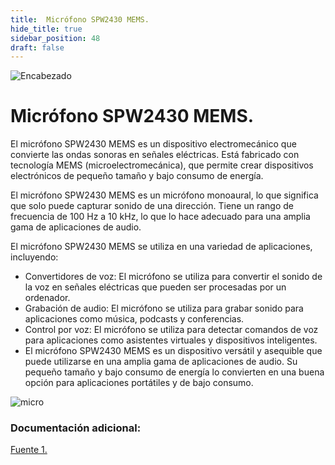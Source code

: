 ```yaml
---
title:  Micrófono SPW2430 MEMS.
hide_title: true
sidebar_position: 48
draft: false
---
```

![Encabezado](https://firebasestorage.googleapis.com/v0/b/modulo-b3e1a.appspot.com/o/General%2Fimagenes%2Flogo%20sena%202.png?alt=media&token=f8400ade-f50e-4175-8ff1-d69a8bc9a180&_gl=1*1b8f15f*_ga*MTE3MTQwMjUxOS4xNjk2MjYzMDI3*_ga_CW55HF8NVT*MTY5NjI3NDM1NS4yLjEuMTY5NjI3NTE4My4zMS4wLjA.)


# **Micrófono SPW2430 MEMS.**

El micrófono SPW2430 MEMS es un dispositivo electromecánico que convierte las ondas sonoras en señales eléctricas. Está fabricado con tecnología MEMS (microelectromecánica), que permite crear dispositivos electrónicos de pequeño tamaño y bajo consumo de energía.

El micrófono SPW2430 MEMS es un micrófono monoaural, lo que significa que solo puede capturar sonido de una dirección. Tiene un rango de frecuencia de 100 Hz a 10 kHz, lo que lo hace adecuado para una amplia gama de aplicaciones de audio.

El micrófono SPW2430 MEMS se utiliza en una variedad de aplicaciones, incluyendo:

- Convertidores de voz: El micrófono se utiliza para convertir el sonido de la voz en señales eléctricas que pueden ser procesadas por un ordenador.
- Grabación de audio: El micrófono se utiliza para grabar sonido para aplicaciones como música, podcasts y conferencias.
- Control por voz: El micrófono se utiliza para detectar comandos de voz para aplicaciones como asistentes virtuales y dispositivos inteligentes.
- El micrófono SPW2430 MEMS es un dispositivo versátil y asequible que puede utilizarse en una amplia gama de aplicaciones de audio. Su pequeño tamaño y bajo consumo de energía lo convierten en una buena opción para aplicaciones portátiles y de bajo consumo.


![micro](https://firebasestorage.googleapis.com/v0/b/modulo-b3e1a.appspot.com/o/General%2Fimagenes%2FRepositorio%2FMicr%C3%B3fono%20SPW2430%20MEMS.webp?alt=media&token=24c25b97-4e9f-4fee-a6da-8d9e5c73eeea)


### Documentación adicional:

[Fuente 1.](https://www.digikey.com/es/articles/how-mems-microphones-aid-sound-detection)